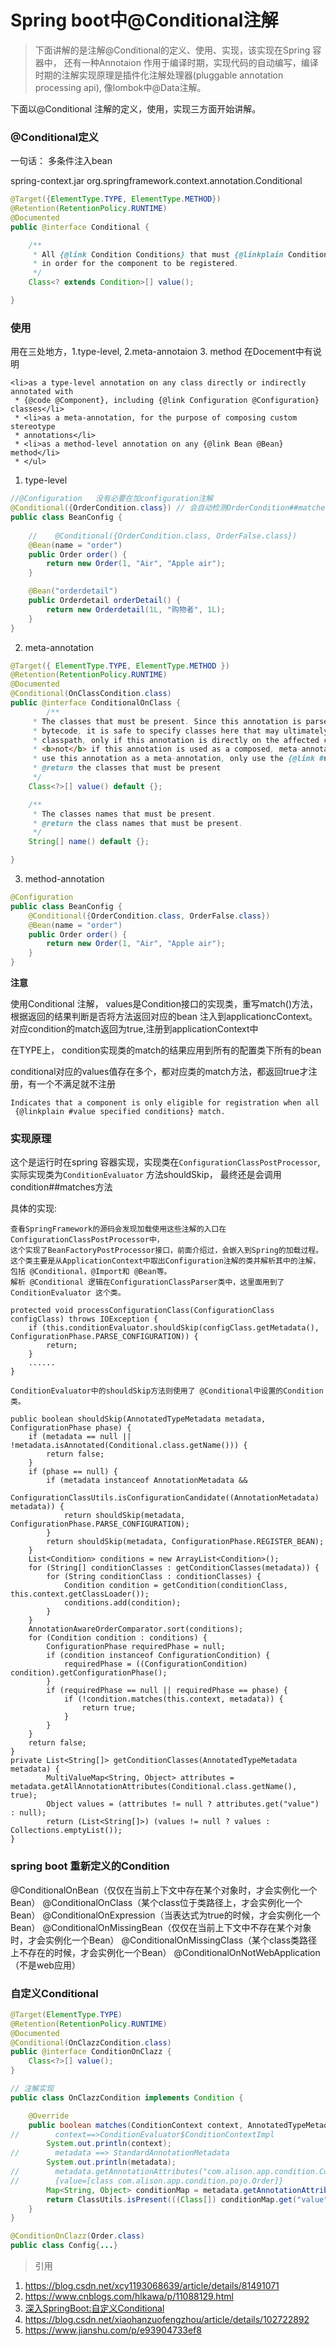 # Spring boot中@Conditional注解
> 下面讲解的是注解@Conditional的定义、使用、实现，该实现在Spring 容器中，
还有一种Annotaion 作用于编译时期，实现代码的自动编写，编译时期的注解实现原理是插件化注解处理器(pluggable annotation processing api),
像lombok中@Data注解。

下面以@Conditional 注解的定义，使用，实现三方面开始讲解。

### @Conditional定义
一句话： 多条件注入bean

spring-context.jar
org.springframework.context.annotation.Conditional

```java
@Target({ElementType.TYPE, ElementType.METHOD})
@Retention(RetentionPolicy.RUNTIME)
@Documented
public @interface Conditional {

	/**
	 * All {@link Condition Conditions} that must {@linkplain Condition#matches match}
	 * in order for the component to be registered.
	 */
	Class<? extends Condition>[] value();

}
```

### 使用
用在三处地方，1.type-level, 2.meta-annotaion 3. method
在Docement中有说明
```
<li>as a type-level annotation on any class directly or indirectly annotated with
 * {@code @Component}, including {@link Configuration @Configuration} classes</li>
 * <li>as a meta-annotation, for the purpose of composing custom stereotype
 * annotations</li>
 * <li>as a method-level annotation on any {@link Bean @Bean} method</li>
 * </ul>

```
1. type-level
```java
//@Configuration   没有必要在加configuration注解
@Conditional({OrderCondition.class}) // 会自动检测OrderCondition##matches的结果，true 注册容器, false 不进行注册
public class BeanConfig {
    
    //    @Conditional({OrderCondition.class, OrderFalse.class})
    @Bean(name = "order")
    public Order order() {
        return new Order(1, "Air", "Apple air");
    }

    @Bean("orderdetail")
    public Orderdetail orderDetail() {
        return new Orderdetail(1L, "购物者", 1L);
    }
}
```
2. meta-annotation
```java
@Target({ ElementType.TYPE, ElementType.METHOD })
@Retention(RetentionPolicy.RUNTIME)
@Documented
@Conditional(OnClassCondition.class)
public @interface ConditionalOnClass {
        /**
     * The classes that must be present. Since this annotation is parsed by loading class
     * bytecode, it is safe to specify classes here that may ultimately not be on the
     * classpath, only if this annotation is directly on the affected component and
     * <b>not</b> if this annotation is used as a composed, meta-annotation. In order to
     * use this annotation as a meta-annotation, only use the {@link #name} attribute.
     * @return the classes that must be present
     */
    Class<?>[] value() default {};

    /**
     * The classes names that must be present.
     * @return the class names that must be present.
     */
    String[] name() default {};

}
```
3. method-annotation
```java
@Configuration
public class BeanConfig {
    @Conditional({OrderCondition.class, OrderFalse.class})
    @Bean(name = "order")
    public Order order() {
        return new Order(1, "Air", "Apple air");
    }
}
```

**注意**

使用Conditional 注解， values是Condition接口的实现类，重写match()方法，根据返回的结果判断是否将方法返回对应的bean
注入到applicationcContext。
对应condition的match返回为true,注册到applicationContext中

在TYPE上， condition实现类的match的结果应用到所有的配置类下所有的bean

conditional对应的values值存在多个，都对应类的match方法，都返回true才注册，有一个不满足就不注册
```
Indicates that a component is only eligible for registration when all
 {@linkplain #value specified conditions} match.
```


### 实现原理
这个是运行时在spring 容器实现，实现类在`ConfigurationClassPostProcessor`, 实际实现类为`ConditionEvaluator`
方法shouldSkip， 最终还是会调用condition##matches方法

具体的实现:
```
查看SpringFramework的源码会发现加载使用这些注解的入口在ConfigurationClassPostProcessor中，
这个实现了BeanFactoryPostProcessor接口，前面介绍过，会嵌入到Spring的加载过程。
这个类主要是从ApplicationContext中取出Configuration注解的类并解析其中的注解，包括 @Conditional，@Import和 @Bean等。
解析 @Conditional 逻辑在ConfigurationClassParser类中，这里面用到了 ConditionEvaluator 这个类。

protected void processConfigurationClass(ConfigurationClass configClass) throws IOException {
    if (this.conditionEvaluator.shouldSkip(configClass.getMetadata(), ConfigurationPhase.PARSE_CONFIGURATION)) {
        return;
    }
    ......
}

ConditionEvaluator中的shouldSkip方法则使用了 @Conditional中设置的Condition类。

public boolean shouldSkip(AnnotatedTypeMetadata metadata, ConfigurationPhase phase) {
    if (metadata == null || !metadata.isAnnotated(Conditional.class.getName())) {
        return false;
    }
    if (phase == null) {
        if (metadata instanceof AnnotationMetadata &&
                ConfigurationClassUtils.isConfigurationCandidate((AnnotationMetadata) metadata)) {
            return shouldSkip(metadata, ConfigurationPhase.PARSE_CONFIGURATION);
        }
        return shouldSkip(metadata, ConfigurationPhase.REGISTER_BEAN);
    }
    List<Condition> conditions = new ArrayList<Condition>();
    for (String[] conditionClasses : getConditionClasses(metadata)) {
        for (String conditionClass : conditionClasses) {
            Condition condition = getCondition(conditionClass, this.context.getClassLoader());
            conditions.add(condition);
        }
    }
    AnnotationAwareOrderComparator.sort(conditions);
    for (Condition condition : conditions) {
        ConfigurationPhase requiredPhase = null;
        if (condition instanceof ConfigurationCondition) {
            requiredPhase = ((ConfigurationCondition) condition).getConfigurationPhase();
        }
        if (requiredPhase == null || requiredPhase == phase) {
            if (!condition.matches(this.context, metadata)) {
                return true;
            }
        }
    }
    return false;
}
private List<String[]> getConditionClasses(AnnotatedTypeMetadata metadata) {
        MultiValueMap<String, Object> attributes = metadata.getAllAnnotationAttributes(Conditional.class.getName(), true);
        Object values = (attributes != null ? attributes.get("value") : null);
        return (List<String[]>) (values != null ? values : Collections.emptyList());
}
```
### spring boot 重新定义的Condition
@ConditionalOnBean（仅仅在当前上下文中存在某个对象时，才会实例化一个Bean）
@ConditionalOnClass（某个class位于类路径上，才会实例化一个Bean）
@ConditionalOnExpression（当表达式为true的时候，才会实例化一个Bean）
@ConditionalOnMissingBean（仅仅在当前上下文中不存在某个对象时，才会实例化一个Bean）
@ConditionalOnMissingClass（某个class类路径上不存在的时候，才会实例化一个Bean）
@ConditionalOnNotWebApplication（不是web应用）


### 自定义Conditional
```java
@Target(ElementType.TYPE)
@Retention(RetentionPolicy.RUNTIME)
@Documented
@Conditional(OnClazzCondition.class)
public @interface ConditionOnClazz {
    Class<?>[] value();
}

// 注解实现
public class OnClazzCondition implements Condition {

    @Override
    public boolean matches(ConditionContext context, AnnotatedTypeMetadata metadata) {
//        context==>ConditionEvaluator$ConditionContextImpl
        System.out.println(context);
//        metadata ==> StandardAnnotationMetadata
        System.out.println(metadata);
//        metadata.getAnnotationAttributes("com.alison.app.condition.ConditionOnClazz")
//        {value=[class com.alison.app.condition.pojo.Order]}
        Map<String, Object> conditionMap = metadata.getAnnotationAttributes(ConditionOnClazz.class.getName());
        return ClassUtils.isPresent(((Class[]) conditionMap.get("value"))[0].getName(), OnClazzCondition.class.getClassLoader());
    }
}

@ConditionOnClazz(Order.class)
public class Config{...}
```


>引用
1. https://blog.csdn.net/xcy1193068639/article/details/81491071
2. https://www.cnblogs.com/hlkawa/p/11088129.html
3. [深入SpringBoot:自定义Conditional](https://www.jianshu.com/p/1d0fb7cd8a26)
4. https://blog.csdn.net/xiaohanzuofengzhou/article/details/102722892
5. https://www.jianshu.com/p/e93904733ef8
